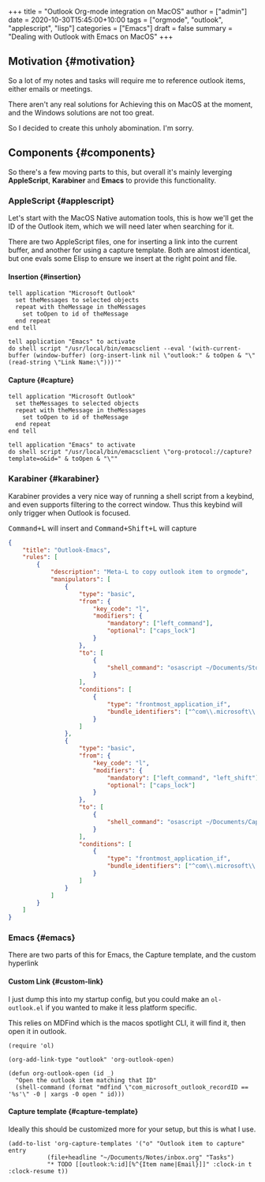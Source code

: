 +++
title = "Outlook Org-mode integration on MacOS"
author = ["admin"]
date = 2020-10-30T15:45:00+10:00
tags = ["orgmode", "outlook", "applescript", "lisp"]
categories = ["Emacs"]
draft = false
summary = "Dealing with Outlook with Emacs on MacOS"
+++

## Motivation {#motivation}

So a lot of my notes and tasks will require me to reference outlook items,
either emails or meetings.

There aren't any real solutions for Achieving this on MacOS at the moment, and
the Windows solutions are not too great.

So I decided to create this unholy abomination. I'm sorry.


## Components {#components}

So there's a few moving parts to this, but overall it's mainly leverging
**AppleScript**, **Karabiner** and **Emacs** to provide this functionality.


### AppleScript {#applescript}

Let's start with the MacOS Native automation tools, this is how we'll get the ID
of the Outlook item, which we will need later when searching for it.

There are two AppleScript files, one for inserting a link into the current
buffer, and another for using a capture template. Both are almost identical, but
one evals some Elisp to ensure we insert at the right point and file.


#### Insertion {#insertion}

```applescript
tell application "Microsoft Outlook"
  set theMessages to selected objects
  repeat with theMessage in theMessages
    set toOpen to id of theMessage
  end repeat
end tell

tell application "Emacs" to activate
do shell script "/usr/local/bin/emacsclient --eval '(with-current-buffer (window-buffer) (org-insert-link nil \"outlook:" & toOpen & "\" (read-string \"Link Name:\")))'"
```


#### Capture {#capture}

```applescript
tell application "Microsoft Outlook"
  set theMessages to selected objects
  repeat with theMessage in theMessages
    set toOpen to id of theMessage
  end repeat
end tell

tell application "Emacs" to activate
do shell script "/usr/local/bin/emacsclient \"org-protocol://capture?template=o&id=" & toOpen & "\""
```


### Karabiner {#karabiner}

Karabiner provides a very nice way of running a shell script from a keybind, and
even supports filtering to the correct window. Thus this keybind will only
trigger when Outlook is focused.

<kbd>Command+L</kbd> will insert and <kbd>Command+Shift+L</kbd> will capture

```json
{
    "title": "Outlook-Emacs",
    "rules": [
        {
            "description": "Meta-L to copy outlook item to orgmode",
            "manipulators": [
                {
                    "type": "basic",
                    "from": {
                        "key_code": "l",
                        "modifiers": {
                            "mandatory": ["left_command"],
                            "optional": ["caps_lock"]
                        }
                    },
                    "to": [
                        {
                            "shell_command": "osascript ~/Documents/Store_Selected_OutlookItem_As_Orgmode_Link.scpt"
                        }
                    ],
                    "conditions": [
                        {
                            "type": "frontmost_application_if",
                            "bundle_identifiers": ["^com\\.microsoft\\.Outlook$"]
                        }
                    ]
                },
                {
                    "type": "basic",
                    "from": {
                        "key_code": "l",
                        "modifiers": {
                            "mandatory": ["left_command", "left_shift"],
                            "optional": ["caps_lock"]
                        }
                    },
                    "to": [
                        {
                            "shell_command": "osascript ~/Documents/Capture_Selected_OutlookItem_As_Orgmode_Link.scpt"
                        }
                    ],
                    "conditions": [
                        {
                            "type": "frontmost_application_if",
                            "bundle_identifiers": ["^com\\.microsoft\\.Outlook$"]
                        }
                    ]
                }
            ]
        }
    ]
}
```


### Emacs {#emacs}

There are two parts of this for Emacs, the Capture template, and the custom hyperlink


#### Custom Link {#custom-link}

I just dump this into my startup config, but you could make an `ol-outlook.el`
if you wanted to make it less platform specific.

This relies on MDFind which is the macos spotlight CLI, it will find it, then
open it in outlook.

```emacs-lisp
(require 'ol)

(org-add-link-type "outlook" 'org-outlook-open)

(defun org-outlook-open (id _)
  "Open the outlook item matching that ID"
  (shell-command (format "mdfind \"com_microsoft_outlook_recordID == '%s'\" -0 | xargs -0 open " id)))
```


#### Capture template {#capture-template}

Ideally this should be customized more for your setup, but this is what I use.

```emacs-lisp
(add-to-list 'org-capture-templates '("o" "Outlook item to capture" entry
           (file+headline "~/Documents/Notes/inbox.org" "Tasks")
           "* TODO [[outlook:%:id][%^{Item name|Email}]]" :clock-in t :clock-resume t))
```
